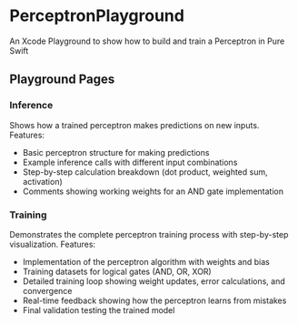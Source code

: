 # PerceptronPlayground
An Xcode Playground to show how to build and train a Perceptron in Pure Swift

## Playground Pages

### Inference
Shows how a trained perceptron makes predictions on new inputs. Features:
- Basic perceptron structure for making predictions
- Example inference calls with different input combinations
- Step-by-step calculation breakdown (dot product, weighted sum, activation)
- Comments showing working weights for an AND gate implementation

### Training
Demonstrates the complete perceptron training process with step-by-step visualization. Features:
- Implementation of the perceptron algorithm with weights and bias
- Training datasets for logical gates (AND, OR, XOR)
- Detailed training loop showing weight updates, error calculations, and convergence
- Real-time feedback showing how the perceptron learns from mistakes
- Final validation testing the trained model
